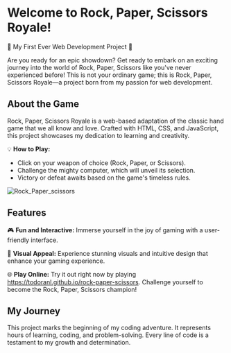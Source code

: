 # Welcome to Rock, Paper, Scissors Royale!

🚀 My First Ever Web Development Project 🚀

Are you ready for an epic showdown? Get ready to embark on an exciting journey into the world of Rock, Paper, Scissors like you've never experienced before! This is not your ordinary game; this is Rock, Paper, Scissors Royale—a project born from my passion for web development.

## About the Game

Rock, Paper, Scissors Royale is a web-based adaptation of the classic hand game that we all know and love. Crafted with HTML, CSS, and JavaScript, this project showcases my dedication to learning and creativity.

💡 **How to Play:**

- Click on your weapon of choice (Rock, Paper, or Scissors).
- Challenge the mighty computer, which will unveil its selection.
- Victory or defeat awaits based on the game's timeless rules.

![Rock_Paper_scissors](https://github.com/todoranl/rock-paper-scissors/assets/130021339/262bd16c-4f7e-429b-b774-f95fb69ee315)


## Features

🎮 **Fun and Interactive:** Immerse yourself in the joy of gaming with a user-friendly interface.

🌟 **Visual Appeal:** Experience stunning visuals and intuitive design that enhance your gaming experience.

🌐 **Play Online:** Try it out right now by playing https://todoranl.github.io/rock-paper-scissors. Challenge yourself to become the Rock, Paper, Scissors champion!

## My Journey

This project marks the beginning of my coding adventure. It represents hours of learning, coding, and problem-solving. Every line of code is a testament to my growth and determination.



